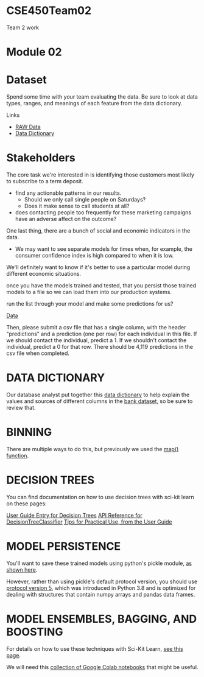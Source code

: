 # CSE450Team02
Team 2 work 


# Module 02 
# Dataset
Spend some time with your team evaluating the data. Be sure to look at data types, ranges, and meanings of each feature from the data dictionary.

Links 
- [RAW Data](https://raw.githubusercontent.com/byui-cse/cse450-course/master/data/bank.csv)
- [Data Dictionary](https://byui-cse.github.io/cse450-course/module-02/bank-dictionary.txt)

# Stakeholders 
The core task we're interested in is identifying those customers most likely to subscribe to a term deposit.
- find any actionable patterns in our results. 
    - Should we only call single people on Saturdays?
    - Does it make sense to call students at all?
- does contacting people too frequently for these marketing campaigns have an adverse affect on the outcome?

One last thing, there are a bunch of social and economic indicators in the data.
- We may want to see separate models for times when, for example, the consumer confidence index is high compared to when it is low.

We'll definitely want to know if it's better to use a particular model during different economic situations.

once you have the models trained and tested, that you persist those trained models to a file so we can load them into our production systems.

run the list through your model and make some predictions for us?

[Data](https://raw.githubusercontent.com/byui-cse/cse450-course/master/data/bank_holdout_test.csv)

Then, please submit a csv file that has a single column, with the header "predictions" and a prediction (one per row) for each individual in this file. If we should contact the individual, predict a 1.
If we shouldn't contact the individual, predict a 0 for that row. There should be 4,119 predictions in the csv file when completed.

# DATA DICTIONARY

Our database analyst put together this [data dictionary](https://byui-cse.github.io/cse450-course/module-02/bank-dictionary.txt) to help explain the values and sources of different columns in the [bank dataset](https://raw.githubusercontent.com/byui-cse/cse450-course/master/data/bank.csv), so be sure to review that.

# BINNING

There are multiple ways to do this, but previously we used the [map() function](https://pandas.pydata.org/pandas-docs/stable/reference/api/pandas.Series.map.html).

# DECISION TREES

You can find documentation on how to use decision trees with sci-kit learn on these pages:

[User Guide Entry for Decision Trees](https://scikit-learn.org/stable/modules/tree.html)
[API Reference for DecisionTreeClassifier](https://scikit-learn.org/stable/modules/generated/sklearn.tree.DecisionTreeClassifier.html)
[Tips for Practical Use, from the User Guide](https://scikit-learn.org/stable/modules/tree.html#tips-on-practical-use)

# MODEL PERSISTENCE


You'll want to save these trained models using python's pickle module, [as shown here](https://scikit-learn.org/stable/modules/model_persistence.html).

However, rather than using pickle's default protocol version, you should use [protocol version 5]([https://byui-cse.github.io/cse450-course/module-02/project.html#:~:text=However%2C%20rather%20than%20using%20pickle%27s%20default%20protocol%20version%2C%20you%20should%20use%20protocol%20version%205%2C%20which%20was%20introduced%20in%20Python%203.8%20and%20is%20optimized%20for%20dealing%20with%20structures%20that%20contain%20numpy%20arrays%20and%20pandas%20data%20frames](https://docs.python.org/3/library/pickle.html#data-stream-format)), which was introduced in Python 3.8 and is optimized for dealing with structures that contain numpy arrays and pandas data frames.

# MODEL ENSEMBLES, BAGGING, AND BOOSTING


For details on how to use these techniques with Sci-Kit Learn, [see this page](https://scikit-learn.org/stable/modules/ensemble.html).

 We will need this [collection of Google Colab notebooks](https://byui-cse.github.io/cse450-course/module-02/hints.html) that might be useful.
